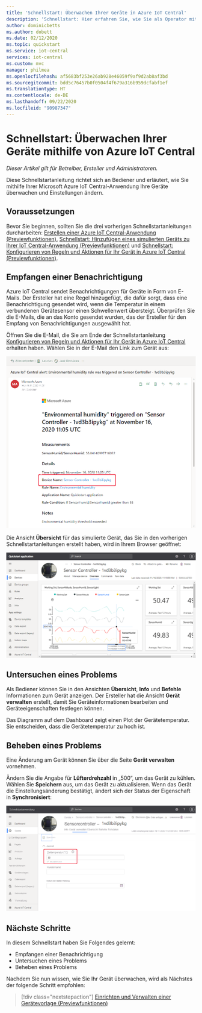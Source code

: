```yaml
---
title: 'Schnellstart: Überwachen Ihrer Geräte in Azure IoT Central'
description: 'Schnellstart: Hier erfahren Sie, wie Sie als Operator mit der Azure IoT Central-Anwendung Ihre Geräte überwachen können.'
author: dominicbetts
ms.author: dobett
ms.date: 02/12/2020
ms.topic: quickstart
ms.service: iot-central
services: iot-central
ms.custom: mvc
manager: philmea
ms.openlocfilehash: af5683bf253e26ab928e46059f9af9d2ab8af3bd
ms.sourcegitcommit: bdd5c76457b0f0504f4f679a316b959dcfabf1ef
ms.translationtype: HT
ms.contentlocale: de-DE
ms.lasthandoff: 09/22/2020
ms.locfileid: "90987347"
---
```

# <a name="quickstart-use-azure-iot-central-to-monitor-your-devices"></a>Schnellstart: Überwachen Ihrer Geräte mithilfe von Azure IoT Central

*Dieser Artikel gilt für Betreiber, Ersteller und Administratoren.*

Diese Schnellstartanleitung richtet sich an Bediener und erläutert, wie Sie mithilfe Ihrer Microsoft Azure IoT Central-Anwendung Ihre Geräte überwachen und Einstellungen ändern.

## <a name="prerequisites"></a>Voraussetzungen

Bevor Sie beginnen, sollten Sie die drei vorherigen Schnellstartanleitungen durcharbeiten: [Erstellen einer Azure IoT Central-Anwendung (Previewfunktionen)](./quick-deploy-iot-central.md), [Schnellstart: Hinzufügen eines simulierten Geräts zu Ihrer IoT Central-Anwendung (Previewfunktionen)](./quick-create-simulated-device.md) und [Schnellstart: Konfigurieren von Regeln und Aktionen für Ihr Gerät in Azure IoT Central (Previewfunktionen)](quick-configure-rules.md).

## <a name="receive-a-notification"></a>Empfangen einer Benachrichtigung

Azure IoT Central sendet Benachrichtigungen für Geräte in Form von E-Mails. Der Ersteller hat eine Regel hinzugefügt, die dafür sorgt, dass eine Benachrichtigung gesendet wird, wenn die Temperatur in einem verbundenen Gerätesensor einen Schwellenwert übersteigt. Überprüfen Sie die E-Mails, die an das Konto gesendet wurden, das der Ersteller für den Empfang von Benachrichtigungen ausgewählt hat.

Öffnen Sie die E-Mail, die Sie am Ende der Schnellstartanleitung [Konfigurieren von Regeln und Aktionen für Ihr Gerät in Azure IoT Central](quick-configure-rules.md) erhalten haben. Wählen Sie in der E-Mail den Link zum Gerät aus:

![Benachrichtigungs-E-Mail mit Warnung](media/quick-monitor-devices/email.png)

Die Ansicht **Übersicht** für das simulierte Gerät, das Sie in den vorherigen Schnellstartanleitungen erstellt haben, wird in Ihrem Browser geöffnet:

![Gerät, das die Benachrichtigungs-E-Mail ausgelöst hat](media/quick-monitor-devices/dashboard.png)

## <a name="investigate-an-issue"></a>Untersuchen eines Problems

Als Bediener können Sie in den Ansichten **Übersicht**, **Info** und **Befehle** Informationen zum Gerät anzeigen. Der Ersteller hat die Ansicht **Gerät verwalten** erstellt, damit Sie Geräteinformationen bearbeiten und Geräteeigenschaften festlegen können.

Das Diagramm auf dem Dashboard zeigt einen Plot der Gerätetemperatur. Sie entscheiden, dass die Gerätetemperatur zu hoch ist.

## <a name="remediate-an-issue"></a>Beheben eines Problems

Eine Änderung am Gerät können Sie über die Seite **Gerät verwalten** vornehmen.

Ändern Sie die Angabe für **Lüfterdrehzahl** in „500“, um das Gerät zu kühlen. Wählen Sie **Speichern** aus, um das Gerät zu aktualisieren. Wenn das Gerät die Einstellungsänderung bestätigt, ändert sich der Status der Eigenschaft in **Synchronisiert**:

![Aktualisieren der Einstellungen](media/quick-monitor-devices/change-settings.png)

## <a name="next-steps"></a>Nächste Schritte

In diesem Schnellstart haben Sie Folgendes gelernt:

* Empfangen einer Benachrichtigung
* Untersuchen eines Problems
* Beheben eines Problems

Nachdem Sie nun wissen, wie Sie Ihr Gerät überwachen, wird als Nächstes der folgende Schritt empfohlen:

> [!div class="nextstepaction"]
> [Einrichten und Verwalten einer Gerätevorlage (Previewfunktionen)](howto-set-up-template.md)

